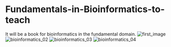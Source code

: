 # Fundamentals-in-Bioinformatics-to-teach
It will be a book for bioinformatics in the fundamental domain. 
![first_image](https://user-images.githubusercontent.com/66325392/209438024-dc14a511-6004-48d7-ad9b-878a86afca20.jpg)
![bioinformatics_02](https://user-images.githubusercontent.com/66325392/209518955-c4c64bc8-542a-422f-baba-795956d6b480.jpg)
![bioinformatics_03](https://user-images.githubusercontent.com/66325392/209796151-5011095f-9d3a-49b2-b774-e57f679bc451.jpg)
![bioinformatics_04](https://user-images.githubusercontent.com/66325392/210959988-794b7056-3167-4e18-a7ff-dd30649da392.jpg)

